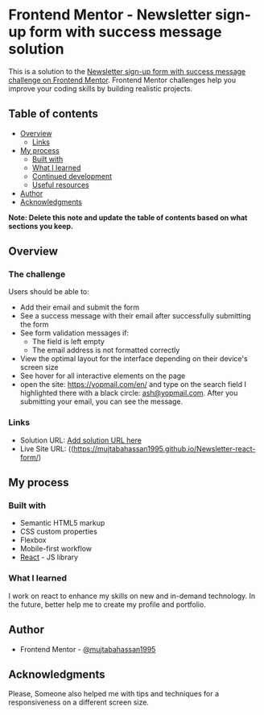 # Frontend Mentor - Newsletter sign-up form with success message solution

This is a solution to the [Newsletter sign-up form with success message challenge on Frontend Mentor](https://www.frontendmentor.io/challenges/newsletter-signup-form-with-success-message-3FC1AZbNrv). Frontend Mentor challenges help you improve your coding skills by building realistic projects. 

## Table of contents

- [Overview](#overview)
  - [Links](#links)
- [My process](#my-process)
  - [Built with](#built-with)
  - [What I learned](#what-i-learned)
  - [Continued development](#continued-development)
  - [Useful resources](#useful-resources)
- [Author](#author)
- [Acknowledgments](#acknowledgments)

**Note: Delete this note and update the table of contents based on what sections you keep.**

## Overview

### The challenge

Users should be able to:

- Add their email and submit the form
- See a success message with their email after successfully submitting the form
- See form validation messages if:
  - The field is left empty
  - The email address is not formatted correctly
- View the optimal layout for the interface depending on their device's screen size
- See hover for all interactive elements on the page
- open the site: https://yopmail.com/en/ and type on the search field I highlighted there with a black circle: ash@yopmail.com. After you submitting your email, you can see the message.


### Links

- Solution URL: [Add solution URL here](https://your-solution-url.com)
- Live Site URL: ((https://mujtabahassan1995.github.io/Newsletter-react-form/)

## My process

### Built with

- Semantic HTML5 markup
- CSS custom properties
- Flexbox
- Mobile-first workflow
- [React](https://reactjs.org/) - JS library


### What I learned

I work on react to enhance my skills on new and in-demand technology. In the future, better help me to create my profile and portfolio.


## Author

- Frontend Mentor - [@mujtabahassan1995](https://www.frontendmentor.io/profile/mujtabahassan1995)


## Acknowledgments

Please, Someone also helped me with tips and techniques for a responsiveness on a different screen size.
